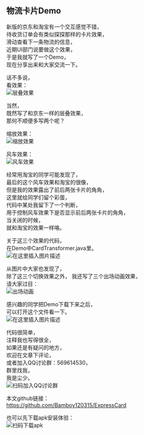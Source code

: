 ## 物流卡片Demo

新版的京东和淘宝有一个交互感觉不错，  
待收货订单会有类似探探那样的卡片效果，  
滑动查看下一条物流的信息，  
近期UI部门说要做这个效果，  
于是我就写了一个Demo，  
现在分享出来和大家交流一下。
  
话不多说，  
看效果：  
![层叠效果](https://img-blog.csdnimg.cn/20190311172038920.gif)

当然，  
既然写了和京东一样的层叠效果，  
那何不顺便多写两个呢？  
  
缩放效果：  
![缩放效果](https://img-blog.csdnimg.cn/20190311172119996.gif)

风车效果：  
![风车效果](https://img-blog.csdnimg.cn/20190311172151865.gif)

经常用淘宝的同学可能发现了，    
最后的这个风车效果和淘宝的很像，  
但是我的效果露出了前后两张卡片的角角，  
这里就给同学们留个彩蛋，  
代码中某处我留下了一个判断，  
用于控制风车效果下是否显示前后两张卡片的角角，  
当关闭的时候，  
就和淘宝的效果一样咯。  
  
关于这三个效果的代码，  
在Demo中CardTransformer.java里。  
![在这里插入图片描述](https://img-blog.csdnimg.cn/20190311184140597.jpg?x-oss-process=image/watermark,type_ZmFuZ3poZW5naGVpdGk,shadow_10,text_aHR0cHM6Ly9ibG9nLmNzZG4ubmV0L2JhbWJveV8=,size_16,color_FFFFFF,t_70)
  
从图片中大家也发现了，  
除了这三个切换效果之外，
我还写了三个出场动画效果，  
请大家过目：  
![出场动画](https://img-blog.csdnimg.cn/20190311171958933.gif)

感兴趣的同学把Demo下载下来之后，  
可以打开这个文件看一下。   
![在这里插入图片描述](https://img-blog.csdnimg.cn/20190311174130772.jpg?x-oss-process=image/watermark,type_ZmFuZ3poZW5naGVpdGk,shadow_10,text_aHR0cHM6Ly9ibG9nLmNzZG4ubmV0L2JhbWJveV8=,size_16,color_FFFFFF,t_70)

代码很简单，  
注释我也写得很全，  
如果还是有疑问的地方，  
欢迎在文章下评论，  
或者加入QQ讨论群：569614530，  
群里找我，  
我是尘少。  
![扫码加入QQ讨论群](https://img-blog.csdnimg.cn/20190312095824708.jpg?x-oss-process=image/watermark,type_ZmFuZ3poZW5naGVpdGk,shadow_10,text_aHR0cHM6Ly9ibG9nLmNzZG4ubmV0L2JhbWJveV8=,size_16,color_FFFFFF,t_70)

本文github链接：  
https://github.com/Bamboy120315/ExpressCard

也可以先下载apk安装体验：  
![扫码下载apk](https://img-blog.csdnimg.cn/2019031209591252.jpg?x-oss-process=image/watermark,type_ZmFuZ3poZW5naGVpdGk,shadow_10,text_aHR0cHM6Ly9ibG9nLmNzZG4ubmV0L2JhbWJveV8=,size_16,color_FFFFFF,t_70)
